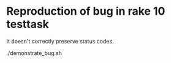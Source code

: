 Reproduction of bug in rake 10 testtask
==============================

It doesn't correctly preserve status codes.

   ./demonstrate_bug.sh
